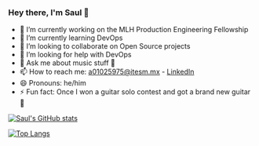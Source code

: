 ### Hey there, I'm Saul 👋

- 🔭 I’m currently working on the MLH Production Engineering Fellowship
- 🌱 I’m currently learning DevOps
- 👯 I’m looking to collaborate on Open Source projects
- 🤔 I’m looking for help with DevOps
- 💬 Ask me about music stuff 🎹
- 📫 How to reach me: a01025975@itesm.mx - [LinkedIn](https://www.linkedin.com/in/saulmontesdeoca/)
- 😄 Pronouns: he/him
- ⚡ Fun fact: Once I won a guitar solo contest and got a brand new guitar 🎸 

[![Saul's GitHub stats](https://github-readme-stats.vercel.app/api?username=saulmontesdeoca&theme=nightowl&show_icons=true)](https://github.com/anuraghazra/github-readme-stats)

[![Top Langs](https://github-readme-stats.vercel.app/api/top-langs/?username=saulmontesdeoca&layout=compact&theme=nightowl)](https://github.com/anuraghazra/github-readme-stats)
